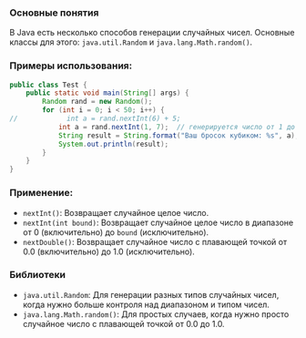 ### Основные понятия

В Java есть несколько способов генерации случайных чисел. Основные классы для этого: `java.util.Random` и `java.lang.Math.random()`.

### Примеры использования:

```java
public class Test {  
    public static void main(String[] args) {  
        Random rand = new Random();  
        for (int i = 0; i < 50; i++) {  
//            int a = rand.nextInt(6) + 5;  
            int a = rand.nextInt(1, 7);  // генерируется число от 1 до 6
            String result = String.format("Ваш бросок кубиком: %s", a);  
            System.out.println(result);  
        }  
    }  
}
```
### Применение:

- `nextInt()`: Возвращает случайное целое число. 
- `nextInt(int bound)`: Возвращает случайное целое число в диапазоне от 0 (включительно) до `bound` (исключительно). 
- `nextDouble()`: Возвращает случайное число с плавающей точкой от 0.0 (включительно) до 1.0 (исключительно). 

### Библиотеки 

- `java.util.Random`: Для генерации разных типов случайных чисел, когда нужно больше контроля над диапазоном и типом чисел.
- `java.lang.Math.random()`: Для простых случаев, когда нужно просто случайное число с плавающей точкой от 0.0 до 1.0.


